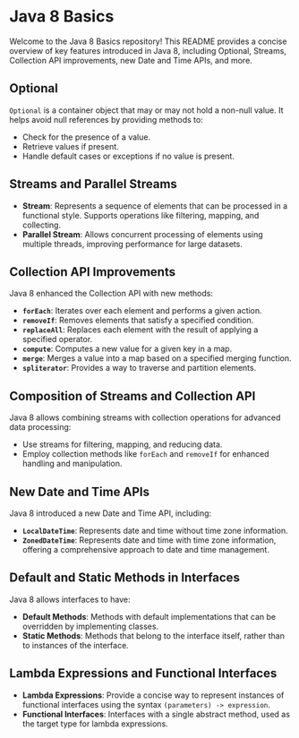 # Java 8 Basics

Welcome to the Java 8 Basics repository!
This README provides a concise overview of key features introduced in Java 8, including Optional, Streams, Collection API improvements, new Date and Time APIs, and more.

## Optional

`Optional` is a container object that may or may not hold a non-null value. It helps avoid null references by providing methods to:

- Check for the presence of a value.
- Retrieve values if present.
- Handle default cases or exceptions if no value is present.

## Streams and Parallel Streams

- **Stream**: Represents a sequence of elements that can be processed in a functional style. Supports operations like filtering, mapping, and collecting.
- **Parallel Stream**: Allows concurrent processing of elements using multiple threads, improving performance for large datasets.

## Collection API Improvements

Java 8 enhanced the Collection API with new methods:

- **`forEach`**: Iterates over each element and performs a given action.
- **`removeIf`**: Removes elements that satisfy a specified condition.
- **`replaceAll`**: Replaces each element with the result of applying a specified operator.
- **`compute`**: Computes a new value for a given key in a map.
- **`merge`**: Merges a value into a map based on a specified merging function.
- **`spliterator`**: Provides a way to traverse and partition elements.

## Composition of Streams and Collection API

Java 8 allows combining streams with collection operations for advanced data processing:

- Use streams for filtering, mapping, and reducing data.
- Employ collection methods like `forEach` and `removeIf` for enhanced handling and manipulation.

## New Date and Time APIs

Java 8 introduced a new Date and Time API, including:

- **`LocalDateTime`**: Represents date and time without time zone information.
- **`ZonedDateTime`**: Represents date and time with time zone information, offering a comprehensive approach to date and time management.

## Default and Static Methods in Interfaces

Java 8 allows interfaces to have:

- **Default Methods**: Methods with default implementations that can be overridden by implementing classes.
- **Static Methods**: Methods that belong to the interface itself, rather than to instances of the interface.

## Lambda Expressions and Functional Interfaces

- **Lambda Expressions**: Provide a concise way to represent instances of functional interfaces using the syntax `(parameters) -> expression`.
- **Functional Interfaces**: Interfaces with a single abstract method, used as the target type for lambda expressions.

